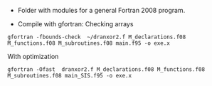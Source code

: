 * Folder with modules for a general Fortran 2008 program.

* Compile with gfortran:
Checking arrays
```
gfortran -fbounds-check  ~/dranxor2.f M_declarations.f08 M_functions.f08 M_subroutines.f08 main.f95 -o exe.x
```
With optimization
```
gfortran -Ofast  dranxor2.f M_declarations.f08 M_functions.f08 M_subroutines.f08 main_SIS.f95 -o exe.x
```
